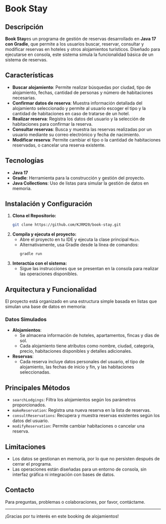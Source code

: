 # Book Stay

## Descripción
**Book Stay**es un programa de gestión de reservas desarrollado en  **Java 17 con Gradle**, que permite a los usuarios buscar, reservar, consultar y modificar reservas en hoteles y otros alojamientos turísticos. Diseñado para ejecutarse en consola, este sistema simula la funcionalidad básica de un sistema de reservas.

## Características
- **Buscar alojamiento**: Permite realizar búsquedas por ciudad, tipo de alojamiento, fechas, cantidad de personas y número de habitaciones necesarias.
- **Confirmar datos de reserva**: Muestra información detallada del alojamiento seleccionado y permite al usuario escoger el tipo y la cantidad de habitaciones en caso de tratarse de un hotel.
- **Realizar reserva**: Registra los datos del usuario y la selección de habitaciones para confirmar la reserva.
- **Consultar reservas**: Busca y muestra las reservas realizadas por un usuario mediante su correo electrónico y fecha de nacimiento.
- **Modificar reserva**: Permite cambiar el tipo o la cantidad de habitaciones reservadas, o cancelar una reserva existente.

## Tecnologías
- **Java 17**
- **Gradle**: Herramienta para la construcción y gestión del proyecto.
- **Java Collections**: Uso de listas para simular la gestión de datos en memoria.

## Instalación y Configuración
1. **Clona el Repositorio:**
   ```bash
   git clone https://github.com/KJRM20/book-stay.git
   ```
2. **Compila y ejecuta el proyecto:**
   - Abre el proyecto en tu IDE y ejecuta la clase principal ```Main```.
   - Alternativamente, usa Gradle desde la línea de comandos:
     ```bash
     gradle run
     ```
3. **Interactúa con el sistema:**
    - Sigue las instrucciones que se presentan en la consola para realizar las operaciones disponibles.

## Arquitectura y Funcionalidad
El proyecto está organizado en una estructura simple basada en listas que simulan una base de datos en memoria:
### Datos Simulados
- **Alojamientos**: 
    - Se almacena información de hoteles, apartamentos, fincas y días de sol.
    - Cada alojamiento tiene atributos como nombre, ciudad, categoría, precio, habitaciones disponibles y detalles adicionales.
- **Reservas**: 
    - Cada reserva incluye datos personales del usuario, el tipo de alojamiento, las fechas de inicio y fin, y las habitaciones seleccionadas.

## Principales Métodos
- ```searchLodgings```: Filtra los alojamientos según los parámetros proporcionados.
- ```makeReservation```: Registra una nueva reserva en la lista de reservas.
- ```consultReservations```: Recupera y muestra reservas existentes según los datos del usuario.
- ```modifyReservation```: Permite cambiar habitaciones o cancelar una reserva.

## Limitaciones
- Los datos se gestionan en memoria, por lo que no persisten después de cerrar el programa.
- Las operaciones están diseñadas para un entorno de consola, sin interfaz gráfica ni integración con bases de datos.

## Contacto
Para preguntas, problemas o colaboraciones, por favor, contáctame.

-----

¡Gracias por tu interés en este booking de alojamientos!